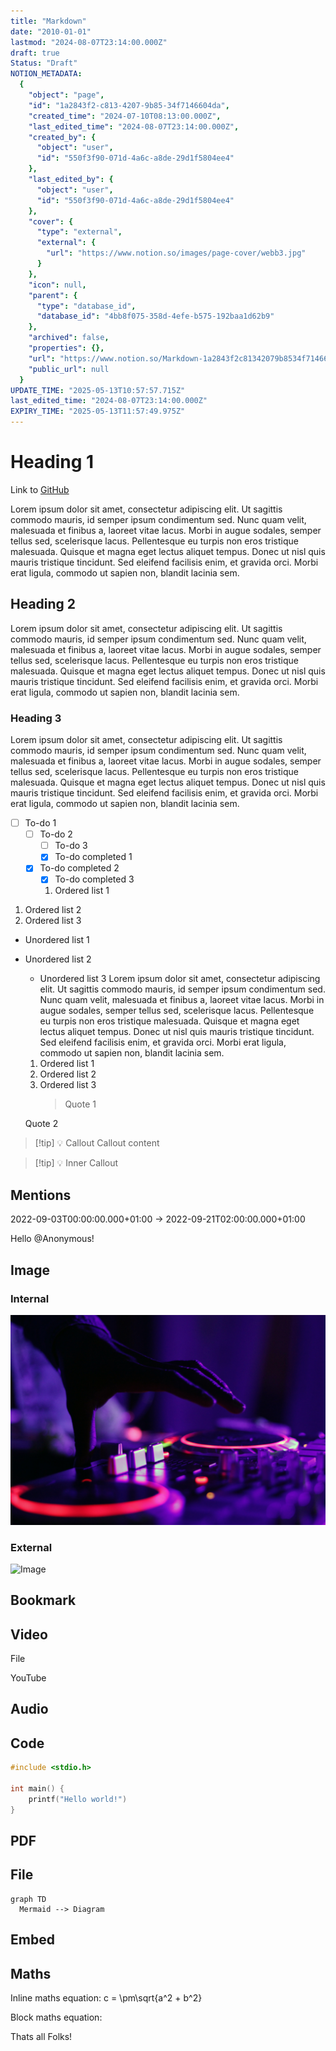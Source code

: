 ```yaml
---
title: "Markdown"
date: "2010-01-01"
lastmod: "2024-08-07T23:14:00.000Z"
draft: true
Status: "Draft"
NOTION_METADATA:
  {
    "object": "page",
    "id": "1a2843f2-c813-4207-9b85-34f7146604da",
    "created_time": "2024-07-10T08:13:00.000Z",
    "last_edited_time": "2024-08-07T23:14:00.000Z",
    "created_by": {
      "object": "user",
      "id": "550f3f90-071d-4a6c-a8de-29d1f5804ee4"
    },
    "last_edited_by": {
      "object": "user",
      "id": "550f3f90-071d-4a6c-a8de-29d1f5804ee4"
    },
    "cover": {
      "type": "external",
      "external": {
        "url": "https://www.notion.so/images/page-cover/webb3.jpg"
      }
    },
    "icon": null,
    "parent": {
      "type": "database_id",
      "database_id": "4bb8f075-358d-4efe-b575-192baa1d62b9"
    },
    "archived": false,
    "properties": {},
    "url": "https://www.notion.so/Markdown-1a2843f2c81342079b8534f7146604da",
    "public_url": null
  }
UPDATE_TIME: "2025-05-13T10:57:57.715Z"
last_edited_time: "2024-08-07T23:14:00.000Z"
EXPIRY_TIME: "2025-05-13T11:57:49.975Z"
---
```


# Heading 1

Link to [GitHub](https://github.com/)

Lorem ipsum dolor sit amet, consectetur adipiscing elit. Ut sagittis commodo mauris, id semper ipsum condimentum sed. Nunc quam velit, malesuada et finibus a, laoreet vitae lacus. Morbi in augue sodales, semper tellus sed, scelerisque lacus. Pellentesque eu turpis non eros tristique malesuada. Quisque et magna eget lectus aliquet tempus. Donec ut nisl quis mauris tristique tincidunt. Sed eleifend facilisis enim, et gravida orci. Morbi erat ligula, commodo ut sapien non, blandit lacinia sem.

## Heading 2

Lorem ipsum dolor sit amet, consectetur adipiscing elit. Ut sagittis commodo mauris, id semper ipsum condimentum sed. Nunc quam velit, malesuada et finibus a, laoreet vitae lacus. Morbi in augue sodales, semper tellus sed, scelerisque lacus. Pellentesque eu turpis non eros tristique malesuada. Quisque et magna eget lectus aliquet tempus. Donec ut nisl quis mauris tristique tincidunt. Sed eleifend facilisis enim, et gravida orci. Morbi erat ligula, commodo ut sapien non, blandit lacinia sem.

### Heading 3

Lorem ipsum dolor sit amet, consectetur adipiscing elit. Ut sagittis commodo mauris, id semper ipsum condimentum sed. Nunc quam velit, malesuada et finibus a, laoreet vitae lacus. Morbi in augue sodales, semper tellus sed, scelerisque lacus. Pellentesque eu turpis non eros tristique malesuada. Quisque et magna eget lectus aliquet tempus. Donec ut nisl quis mauris tristique tincidunt. Sed eleifend facilisis enim, et gravida orci. Morbi erat ligula, commodo ut sapien non, blandit lacinia sem.

- [ ] To-do 1
  - [ ] To-do 2
    - [ ] To-do 3
    - [x] To-do completed 1
  - [x] To-do completed 2
    - [x] To-do completed 3
    1. Ordered list 1
1. Ordered list 2
  1. Ordered list 3
  * Unordered list 1
* Unordered list 2
  * Unordered list 3
      Lorem ipsum dolor sit amet, consectetur adipiscing elit. Ut sagittis commodo mauris, id semper ipsum condimentum sed. Nunc quam velit, malesuada et finibus a, laoreet vitae lacus. Morbi in augue sodales, semper tellus sed, scelerisque lacus. Pellentesque eu turpis non eros tristique malesuada. Quisque et magna eget lectus aliquet tempus. Donec ut nisl quis mauris tristique tincidunt. Sed eleifend facilisis enim, et gravida orci. Morbi erat ligula, commodo ut sapien non, blandit lacinia sem.
  
  1. Ordered list 1
  1. Ordered list 2
    1. Ordered list 3
        > Quote 1

  Quote 2
  
  
> [!tip] 💡 
> Callout
  Callout content
  
  
  > [!tip] 💡 
  > Inner Callout
  ## Mentions

2022-09-03T00:00:00.000+01:00 → 2022-09-21T02:00:00.000+01:00 

Hello @Anonymous!

## Image

### Internal

![Image](img-1a2843f2-photo-1470225620780-dba8ba36b745.jpeg)


### External

![Image](img-1a2843f2-photo-1647891941746-fe1d53ddc7a6)

## Bookmark

## Video

File

YouTube

## Audio

## Code

```c
#include <stdio.h>

int main() {
	printf("Hello world!")
}
```

## PDF

## File

```mermaid
graph TD
  Mermaid --> Diagram
```

## Embed

## Maths

Inline maths equation: c = \pm\sqrt{a^2 + b^2}

Block maths equation:


Thats all Folks!

